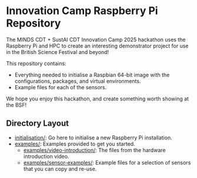 # Innovation Camp Raspberry Pi Repository
The MINDS CDT + SustAI CDT Innovation Camp 2025 hackathon uses the Raspberry Pi and HPC to create an interesting demonstrator project for use in the British Science Festival and beyond!

This repository contains:
- Everything needed to initialise a Raspbian 64-bit image with the configurations, packages, and virtual environments.
- Example files for each of the sensors.

We hope you enjoy this hackathon, and create something worth showing at the BSF!

## Directory Layout

- [initialisation/](./initialisation): Go here to initialise a new Raspberry Pi installation.
- [examples/](./examples): Examples provided to get you started.
  - [examples/video-introduction/](./examples/video-introduction): The files from the hardware introduction video.
  - [examples/sensor-examples/](./examples/sensor-examples): Example files for a selection of sensors that you can copy and re-use.
